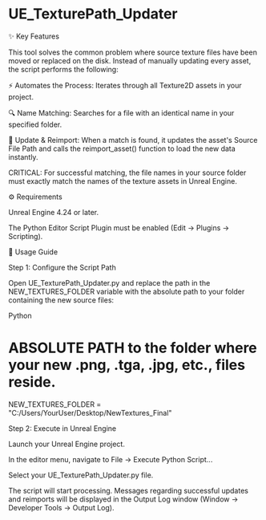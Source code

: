 # UE_TexturePath_Updater

✨ Key Features

This tool solves the common problem where source texture files have been moved or replaced on the disk. Instead of manually updating every asset, the script performs the following:


⚡️ Automates the Process: Iterates through all Texture2D assets in your project.


🔍 Name Matching: Searches for a file with an identical name in your specified folder.


🔄 Update & Reimport: When a match is found, it updates the asset's Source File Path and calls the reimport_asset() function to load the new data instantly.


CRITICAL: For successful matching, the file names in your source folder must exactly match the names of the texture assets in Unreal Engine.


⚙️ Requirements

Unreal Engine 4.24 or later.


The Python Editor Script Plugin must be enabled (Edit → Plugins → Scripting).


🚀 Usage Guide

Step 1: Configure the Script Path


Open UE_TexturePath_Updater.py and replace the path in the NEW_TEXTURES_FOLDER variable with the absolute path to your folder containing the new source files:



Python



# ABSOLUTE PATH to the folder where your new .png, .tga, .jpg, etc., files reside.


NEW_TEXTURES_FOLDER = "C:/Users/YourUser/Desktop/NewTextures_Final" 


Step 2: Execute in Unreal Engine


Launch your Unreal Engine project.



In the editor menu, navigate to File → Execute Python Script...



Select your UE_TexturePath_Updater.py file.



The script will start processing. Messages regarding successful updates and reimports will be displayed in the Output Log window (Window → Developer Tools → Output Log).

